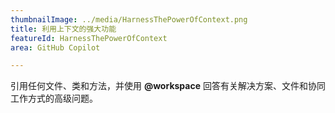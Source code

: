 ```yaml
---
thumbnailImage: ../media/HarnessThePowerOfContext.png
title: 利用上下文的强大功能
featureId: HarnessThePowerOfContext
area: GitHub Copilot

---
```



引用任何文件、类和方法，并使用 **@workspace** 回答有关解决方案、文件和协同工作方式的高级问题。


